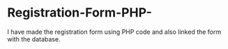 # Registration-Form-PHP-
I have made the registration form using PHP code and also linked the form with the database.  
